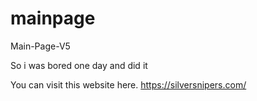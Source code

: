 # mainpage
Main-Page-V5


So i was bored one day and did it

You can visit this website here.
https://silversnipers.com/
